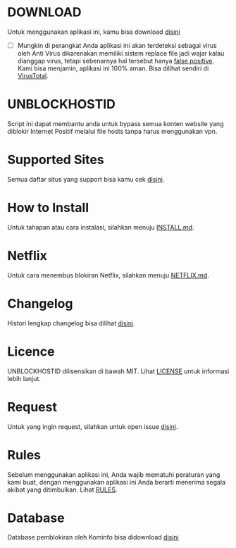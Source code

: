 # DOWNLOAD
Untuk menggunakan aplikasi ini, kamu bisa download [disini](https://unblockhostid.github.io)
- [ ] Mungkin di perangkat Anda aplikasi ini akan terdeteksi sebagai virus oleh Anti Virus dikarenakan memiliki sistem replace file  jadi wajar kalau dianggap virus, tetapi sebenarnya hal tersebut hanya [false positive](https://id.wikipedia.org/wiki/False_positive). Kami bisa menjamin, aplikasi ini 100% aman. Bisa dilihat sendiri di [VirusTotal](https://www.virustotal.com/#/file/6e9b8b75648938815ae544b0f3afede3f005018e5e4f47647195941f104e70d6/detection).

# UNBLOCKHOSTID
Script ini dapat membantu anda untuk bypass semua konten website yang diblokir Internet Positif melalui file hosts tanpa harus menggunakan vpn.

# Supported Sites
Semua daftar situs yang support bisa kamu cek [disini](https://github.com/gvoze32/unblockhostid/blob/master/SITES.md).

# How to Install
Untuk tahapan atau cara instalasi, silahkan menuju [INSTALL.md](https://github.com/gvoze32/unblockhostid/blob/master/INSTALL.md).

# Netflix
Untuk cara menembus blokiran Netflix, silahkan menuju [NETFLIX.md](https://github.com/gvoze32/unblockhostid/blob/master/NETFLIX.md).

# Changelog
Histori lengkap changelog bisa dilihat [disini](https://github.com/gvoze32/unblockhostid/blob/master/CHANGELOG.md).

# Licence
UNBLOCKHOSTID dilisensikan di bawah MIT. Lihat [LICENSE](https://github.com/gvoze32/unblockhostid/blob/master/LICENSE) untuk informasi lebih lanjut.

# Request
Untuk yang ingin request, silahkan untuk open issue [disini](https://github.com/gvoze32/unblockhostid/issues/new).

# Rules
Sebelum menggunakan aplikasi ini, Anda wajib mematuhi peraturan yang kami buat, dengan menggunakan aplikasi ini Anda berarti menerima segala akibat yang ditimbulkan. Lihat [RULES](https://github.com/gvoze32/unblockhostid/blob/master/RULES.md).

# Database
Database pemblokiran oleh Kominfo bisa didownload [disini](https://trustpositif.kominfo.go.id/downloaddb.php)
